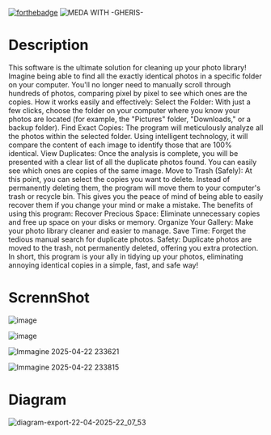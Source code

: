 [![forthebadge](https://forthebadge.com/images/badges/made-with-python.svg)](https://forthebadge.com) ![MEDA WITH -GHERIS-](https://github.com/Gheris-579/RANSOMEWARE/assets/103877241/8680eb64-f902-496d-8d48-1b4239340c40)

<h1>Description</h1>
<p>This software is the ultimate solution for cleaning up your photo library!
Imagine being able to find all the exactly identical photos in a specific folder on your computer. You'll no longer need to manually scroll through hundreds of photos, comparing pixel by pixel to see which ones are the copies.
How it works easily and effectively:
Select the Folder: With just a few clicks, choose the folder on your computer where you know your photos are located (for example, the "Pictures" folder, "Downloads," or a backup folder). Find Exact Copies: The program will meticulously analyze all the photos within the selected folder. Using intelligent technology, it will compare the content of each image to identify those that are 100% identical. View Duplicates: Once the analysis is complete, you will be presented with a clear list of all the duplicate photos found. You can easily see which ones are copies of the same image. Move to Trash (Safely): At this point, you can select the copies you want to delete. Instead of permanently deleting them, the program will move them to your computer's trash or recycle bin. This gives you the peace of mind of being able to easily recover them if you change your mind or make a mistake. The benefits of using this program:
Recover Precious Space: Eliminate unnecessary copies and free up space on your disks or memory. Organize Your Gallery: Make your photo library cleaner and easier to manage. Save Time: Forget the tedious manual search for duplicate photos. Safety: Duplicate photos are moved to the trash, not permanently deleted, offering you extra protection. In short, this program is your ally in tidying up your photos, eliminating annoying identical copies in a simple, fast, and safe way!
</p>

# ScrennShot

![image](https://github.com/user-attachments/assets/49c4e4b3-e086-4049-ab88-e86299239c44)

![image](https://github.com/user-attachments/assets/3d09eb07-0438-4ffc-8aae-8df5ebbab834)


![Immagine 2025-04-22 233621](https://github.com/user-attachments/assets/fe9a46c4-69bb-4610-b3b9-bf178c088e39)


![Immagine 2025-04-22 233815](https://github.com/user-attachments/assets/72d99dc3-bdbe-4734-a0f5-21bc2f93c754)


# Diagram

![diagram-export-22-04-2025-22_07_53](https://github.com/user-attachments/assets/6ec01c82-b54b-452a-8772-ca08f18d8e4e)
